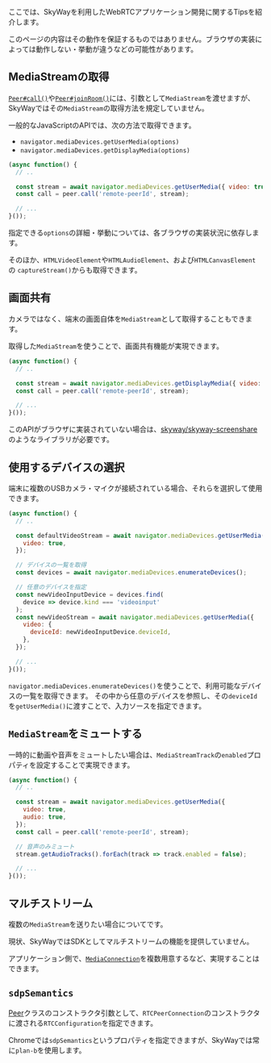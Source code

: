 ここでは、SkyWayを利用したWebRTCアプリケーション開発に関するTipsを紹介します。

このページの内容はその動作を保証するものではありません。ブラウザの実装によっては動作しない・挙動が違うなどの可能性があります。

## MediaStreamの取得

[`Peer#call()`](../peer#callpeerid-stream-options)や[`Peer#joinRoom()`](../peer#joinroomroomname-roomoptions)には、引数として`MediaStream`を渡せますが、SkyWayではその`MediaStream`の取得方法を規定していません。

一般的なJavaScriptのAPIでは、次の方法で取得できます。

- `navigator.mediaDevices.getUserMedia(options)`
- `navigator.mediaDevices.getDisplayMedia(options)`

```js
(async function() {
  // ..

  const stream = await navigator.mediaDevices.getUserMedia({ video: true });
  const call = peer.call('remote-peerId', stream);

  // ...
}());
```

指定できる`options`の詳細・挙動については、各ブラウザの実装状況に依存します。

そのほか、`HTMLVideoElement`や`HTMLAudioElement`、および`HTMLCanvasElement`の
`captureStream()`からも取得できます。

## 画面共有

カメラではなく、端末の画面自体を`MediaStream`として取得することもできます。

取得した`MediaStream`を使うことで、画面共有機能が実現できます。

```js
(async function() {
  // ..

  const stream = await navigator.mediaDevices.getDisplayMedia({ video: true });
  const call = peer.call('remote-peerId', stream);

  // ...
}());
```

このAPIがブラウザに実装されていない場合は、[skyway/skyway-screenshare](https://github.com/skyway/skyway-screenshare)のようなライブラリが必要です。

## 使用するデバイスの選択

端末に複数のUSBカメラ・マイクが接続されている場合、それらを選択して使用できます。

```js
(async function() {
  // ..

  const defaultVideoStream = await navigator.mediaDevices.getUserMedia({
    video: true,
  });

  // デバイスの一覧を取得
  const devices = await navigator.mediaDevices.enumerateDevices();

  // 任意のデバイスを指定
  const newVideoInputDevice = devices.find(
    device => device.kind === 'videoinput'
  );
  const newVideoStream = await navigator.mediaDevices.getUserMedia({
    video: {
      deviceId: newVideoInputDevice.deviceId,
    },
  });

  // ...
}());
```

`navigator.mediaDevices.enumerateDevices()`を使うことで、利用可能なデバイスの一覧を取得できます。
その中から任意のデバイスを参照し、その`deviceId`を`getUserMedia()`に渡すことで、入力ソースを指定できます。

## `MediaStream`をミュートする

一時的に動画や音声をミュートしたい場合は、`MediaStreamTrack`の`enabled`プロパティを設定することで実現できます。

```js
(async function() {
  // ..

  const stream = await navigator.mediaDevices.getUserMedia({
    video: true,
    audio: true,
  });
  const call = peer.call('remote-peerId', stream);

  // 音声のみミュート
  stream.getAudioTracks().forEach(track => track.enabled = false);

  // ...
}());
```

## マルチストリーム

複数の`MediaStream`を送りたい場合についてです。

現状、SkyWayではSDKとしてマルチストリームの機能を提供していません。

アプリケーション側で、[`MediaConnection`](../mediaconnection)を複数用意するなど、実現することはできます。

## `sdpSemantics`

[Peer](../peer/#options-object)クラスのコンストラクタ引数として、`RTCPeerConnection`のコンストラクタに渡される`RTCConfiguration`を指定できます。

Chromeでは`sdpSemantics`というプロパティを指定できますが、SkyWayでは常に`plan-b`を使用します。
